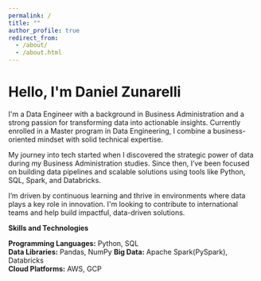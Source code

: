 ```yaml
---
permalink: /
title: ""
author_profile: true
redirect_from: 
  - /about/
  - /about.html
---
```

# Hello, I'm Daniel Zunarelli

I'm a Data Engineer with a background in Business Administration and a strong passion for transforming data into actionable insights. Currently enrolled in a Master program in Data Engineering, I combine a business-oriented mindset with solid technical expertise.

My journey into tech started when I discovered the strategic power of data during my Business Administration studies. Since then, I’ve been focused on building data pipelines and scalable solutions using tools like Python, SQL, Spark, and Databricks.

I’m driven by continuous learning and thrive in environments where data plays a key role in innovation. I'm looking to contribute to international teams and help build impactful, data-driven solutions.

**Skills and Technologies**

**Programming Languages:** Python, SQL  
**Data Libraries:** Pandas, NumPy
**Big Data:** Apache Spark(PySpark), Databricks  
**Cloud Platforms:** AWS, GCP
